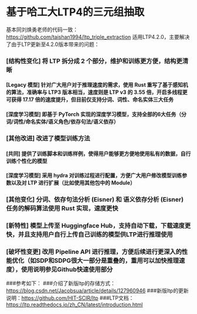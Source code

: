 # 基于哈工大LTP4的三元组抽取
基本同刘焕勇老师的代码一致：https://github.com/taishan1994/ltp_triple_extraction
适用LTP4.2.0，主要解决了由于LTP更新至4.2.0版本带来的问题：
### [结构性变化] 将 LTP 拆分成 2 个部分，维护和训练更方便，结构更清晰
####    [Legacy 模型] 针对广大用户对于推理速度的需求，使用 Rust 重写了基于感知机的算法，准确率与 LTP3 版本相当，速度则是 LTP v3 的 3.55 倍，开启多线程更可获得 17.17 倍的速度提升，但目前仅支持分词、词性、命名实体三大任务
####    [深度学习模型] 即基于 PyTorch 实现的深度学习模型，支持全部的6大任务（分词/词性/命名实体/语义角色/依存句法/语义依存）
### [其他改进] 改进了模型训练方法
####    [共同] 提供了训练脚本和训练样例，使得用户能够更方便地使用私有的数据，自行训练个性化的模型
####    [深度学习模型] 采用 hydra 对训练过程进行配置，方便广大用户修改模型训练参数以及对 LTP 进行扩展（比如使用其他包中的 Module）
### [其他变化] 分词、依存句法分析 (Eisner) 和 语义依存分析 (Eisner) 任务的解码算法使用 Rust 实现，速度更快
### [新特性] 模型上传至 Huggingface Hub，支持自动下载，下载速度更快，并且支持用户自行上传自己训练的模型供LTP进行推理使用
### [破坏性变更] 改用 Pipeline API 进行推理，方便后续进行更深入的性能优化（如SDP和SDPG很大一部分是重叠的，重用可以加快推理速度），使用说明参见Github快速使用部分


###参考如下：
###介绍了新版ltp的存储方式：https://blog.csdn.net/Jacobsua/article/details/127960946
###新版ltp的更新说明：https://github.com/HIT-SCIR/ltp
###LTP文档：https://ltp.readthedocs.io/zh_CN/latest/introduction.html
